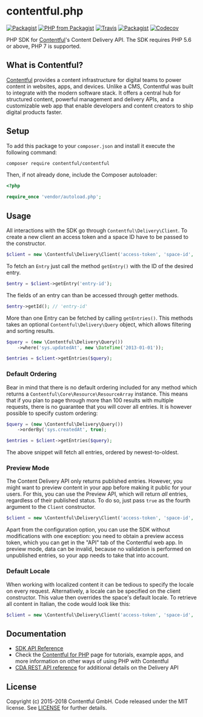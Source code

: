 # contentful.php

[![Packagist](https://img.shields.io/packagist/v/contentful/contentful.svg?style=for-the-badge)](https://packagist.org/packages/contentful/contentful)
[![PHP from Packagist](https://img.shields.io/packagist/php-v/contentful/contentful.svg?style=for-the-badge)](https://packagist.org/packages/contentful/contentful)
[![Travis](https://img.shields.io/travis/contentful/contentful.php.svg?style=for-the-badge)](https://travis-ci.org/contentful/contentful.php)
[![Packagist](https://img.shields.io/github/license/contentful/contentful.php.svg?style=for-the-badge)](https://packagist.org/packages/contentful/contentful.php)
[![Codecov](https://img.shields.io/codecov/c/github/contentful/contentful.php.svg?style=for-the-badge)](https://codecov.io/gh/contentful/contentful.php)

PHP SDK for [Contentful](https://www.contentful.com)'s Content Delivery API. The SDK requires PHP 5.6 or above, PHP 7 is supported.

## What is Contentful?

[Contentful](https://www.contentful.com) provides a content infrastructure for digital teams to power content in websites, apps, and devices. Unlike a CMS, Contentful was built to integrate with the modern software stack. It offers a central hub for structured content, powerful management and delivery APIs, and a customizable web app that enable developers and content creators to ship digital products faster.

## Setup

To add this package to your `composer.json` and install it execute the following command:

``` bash
composer require contentful/contentful
```

Then, if not already done, include the Composer autoloader:

``` php
<?php

require_once 'vendor/autoload.php';
```

## Usage

All interactions with the SDK go through `Contentful\Delivery\Client`. To create a new client an access token and a space ID have to be passed to the constructor.

``` php
$client = new \Contentful\Delivery\Client('access-token', 'space-id', 'environment-id');
```

To fetch an `Entry` just call the method `getEntry()` with the ID of the desired entry.

``` php
$entry = $client->getEntry('entry-id');
```

The fields of an entry can than be accessed through getter methods.

``` php
$entry->getId(); // 'entry-id'
```

More than one Entry can be fetched by calling `getEntries()`. This methods takes an optional `Contentful\Delivery\Query` object, which allows filtering and sorting results.

``` php
$query = (new \Contentful\Delivery\Query())
    ->where('sys.updatedAt', new \DateTime('2013-01-01'));

$entries = $client->getEntries($query);
```

### Default Ordering

Bear in mind that there is no default ordering included for any method which returns a `Contentful\Core\Resource\ResourceArray` instance. This means that if you plan to page through more than 100 results with multiple requests, there is no guarantee that you will cover all entries. It is however possible to specify custom ordering:

``` php
$query = (new \Contentful\Delivery\Query())
    ->orderBy('sys.createdAt', true);

$entries = $client->getEntries($query);
```

The above snippet will fetch all entries, ordered by newest-to-oldest.

### Preview Mode

The Content Delivery API only returns published entries. However, you might want to preview content in your app before making it public for your users. For this, you can use the Preview API, which will return _all_ entries, regardless of their published status. To do so, just pass `true` as the fourth argument to the `Client` constructor.

``` php
$client = new \Contentful\Delivery\Client('access-token', 'space-id', 'environment-id', true);
```

Apart from the configuration option, you can use the SDK without modifications with one exception: you need to obtain a preview access token, which you can get in the "API" tab of the Contentful web  app. In preview mode, data can be invalid, because no validation is performed on unpublished entries, so your app needs to take that into account.

### Default Locale

When working with localized content it can be tedious to specify the locale on every request. Alternatively, a locale can be specified on the client constructor. This value then overrides the space's default locale. To retrieve all content in Italian, the code would look like this:

``` php
$client = new \Contentful\Delivery\Client('access-token', 'space-id', 'environment-id', false, 'it-IT');
```

## Documentation

* [SDK API Reference](https://contentful.github.io/contentful.php/api/)
* Check the [Contentful for PHP](https://www.contentful.com/developers/docs/php/) page for tutorials, example apps, and more information on other ways of using PHP with Contentful
* [CDA REST API reference](https://www.contentful.com/developers/docs/references/content-delivery-api/) for additional details on the Delivery API

## License

Copyright (c) 2015-2018 Contentful GmbH. Code released under the MIT license. See [LICENSE](LICENSE) for further details.
